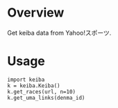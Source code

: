Overview
========

Get keiba data from Yahoo!スポーツ.

Usage
=====

    import keiba
    k = keiba.Keiba()
    k.get_races(url, n=10)
    k.get_uma_links(denma_id)


